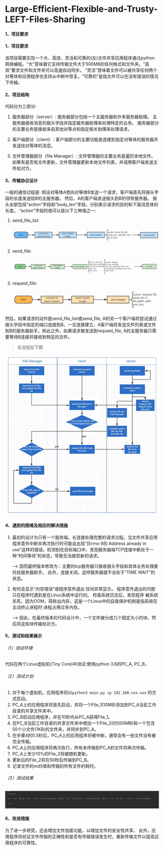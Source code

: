 # Large-Efficient-Flexible-and-Trusty-LEFT-Files-Sharing
#### 1、项目要求

#### 1、项目要求

该项目需要实现一个大、高效、灵活和可靠的(左)文件共享应用程序通过python网络编程。“大”意味着它支持传输文件大于500MB的任何格式和文件夹。“高效”要求文件和文件夹可以高速自动同步。 “灵活”意味着文件可以被共享任何两个对等体和应用程序也支持从中断中恢复。“可靠的”是指文件可以在没有错误的情况下传输。

#### 2、项目结构

代码分为三部分:  

1. 服务器部分（server）: 服务器部分包括一个主服务器和许多服务器助理。 主服务器接收消息的报头字段并指定服务器助理来处理特定的业务。 服务器部分的主要业务是接收来自其他对等点和指定相关助理来处理请求。  

2. 客户端部分（client）: 客户端部分的主要功能是连接到指定对等体的服务器并发送给对等体的消息。  

3. 文件管理器部分（file Manager）: 文件管理器的主要业务是遍历本地文件。 如果有是否有文件更新，文件管理器更新本地文件列表，并调用客户端发送文件给对方。  

#### 3、传输协议设计

一般的通信过程是: 假设对等体A想向对等体B发送一个请求，客户端首先将报头字段的长度发送给B的主服务器。 然后，A的客户端发送报头到B的领导服务器。 报头全部包括“action”字段和“body_len”字段，分别表示请求的目的和下面消息体的长度。 “action”字段的值可以是以下三种值之一:  

1. send_file_list: 

   <img src="images/1645798705917.png" alt="1645798705917" style="zoom:80%;" />

2. send_file: 

   <img src="images/1645798767858.png" alt="1645798767858" style="zoom:80%;" />

3. request_file: 

   <img src="images/1645798788471.png" alt="1645798788471" style="zoom: 80%;" />

 然后，如果请求的动作是send_file_list或send_file, A的另一个客户端将尝试通过报头字段中指定的端口连接到B。一旦连接建立，A客户端将发送文件列表或文件到B的服务器助手。除此之外，如果请求被发送到request_file, A的主服务器只需要等待B连接并接收到特定的文件。 

> 全流程如下图

<img src="images/1645798883102.png" alt="1645798883102" style="zoom:80%;" />

#### 4、遇到的困难及相应的解决措施

1. 最初的设计为只有一个服务端，长连接处理完整的请求过程。当文件共享应用程序意外中断并再次执行时可能会出现“[Errno 98] Address already in use”这样的错误。检测到在目标端口中，发现服务器端TCP连接中断处于一种“时间等待”的状态，导致无法接受新的请求。 

   –> 因而最终版本修改为：主要的tcp服务器只接收报头字段和具体业务处理委托给服务器助手。 此外，连接关闭。这样服务器就不会处于“TIME WAIT”的状态。  

2. 有时会显示“内存错误”或程序意外退出  任何异常显示。  程序意外退出的问题只在程序时遇到是在Linux系统中运行的。 检查系统日志后，发现程序  被系统杀死，因为OOM，简称出内存，这是一个Linux中的自我保护机制是指系统在主动终止进程时  进程占用过多内存。

   –> 因此，在最终版本的代码设计中，一个文件被分成几个固定大小的块，然后将这些块传输给对方。 

#### 5、测试和结果展示

###### （1）测试环境

 代码在两个Linux虚拟机(Tiny Core)中测试:使用python 3.6的PC_A, PC_B。 

###### （2）测试计划

1. 对于每个虚拟机，应用程序将以`python3 main.py ip 192.168.xxx.xxx` 的方式启动。 
2. PC_A上的应用程序将首先启动，并将一个File_1(10MB)添加到PC_A当前工作目录的共享文件夹中。
3. PC_B启动应用程序，并在10秒内从PC_A获得File_1。
4. 在PC_B当前工作目录的共享文件夹中增加一个File_2(约500MB)和一个包含50个小文件(1KB)的文件夹，并同步到PC_A。
5. 在步骤4的0.5秒后，PC_A上的应用程序将被中断，通常会有一些文件没有被完全传输。
6. PC_A上的应用程序将再次执行，所有未传输到PC_A的文件将再次传输。
7. PC_A上至少10%的File_2将被随机更新。
8. 更新后的File_2将在50秒后传输到PC_B。
9. 记录文件的md5值和传输的所有文件的耗时。 

###### （3）测试结果

<img src="images/1645799338802.png" alt="1645799338802" style="zoom:67%;" />

#### 6、改进措施

为了进一步研究，还会增加文件加密功能，以增加文件的安全性共享。 此外，应用程序将验证文件传输的正确性和是否有传输错误发生时，重新传输文件以提高应用程序的可靠性。  